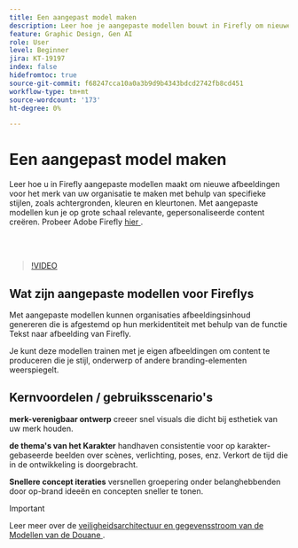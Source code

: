 ```yaml
---
title: Een aangepast model maken
description: Leer hoe je aangepaste modellen bouwt in Firefly om nieuwe afbeeldingen te maken voor het merk van je organisatie
feature: Graphic Design, Gen AI
role: User
level: Beginner
jira: KT-19197
index: false
hidefromtoc: true
source-git-commit: f68247cca10a0a3b9d9b4343bdcd2742fb8cd451
workflow-type: tm+mt
source-wordcount: '173'
ht-degree: 0%

---
```


# Een aangepast model maken

Leer hoe u in Firefly aangepaste modellen maakt om nieuwe afbeeldingen voor het merk van uw organisatie te maken met behulp van specifieke stijlen, zoals achtergronden, kleuren en kleurtonen. Met aangepaste modellen kun je op grote schaal relevante, gepersonaliseerde content creëren. Probeer Adobe Firefly [ hier ](https://firefly.adobe.com/).

<br> 

>[!VIDEO](https://video.tv.adobe.com/v/3474937?quality=12&learn=on&hidetitle=true&captions=dut)

## Wat zijn aangepaste modellen voor Fireflys

Met aangepaste modellen kunnen organisaties afbeeldingsinhoud genereren die is afgestemd op hun merkidentiteit met behulp van de functie Tekst naar afbeelding van Firefly.

Je kunt deze modellen trainen met je eigen afbeeldingen om content te produceren die je stijl, onderwerp of andere branding-elementen weerspiegelt.

## Kernvoordelen / gebruiksscenario&#39;s

**merk-verenigbaar ontwerp** creeer snel visuals die dicht bij esthetiek van uw merk houden.

**de thema&#39;s van het Karakter** handhaven consistentie voor op karakter-gebaseerde beelden over scènes, verlichting, poses, enz. Verkort de tijd die in de ontwikkeling is doorgebracht.

**Snellere concept iteraties** versnellen groepering onder belanghebbenden door op-brand ideeën en concepten sneller te tonen.

>[!IMPORTANT]
>
>Leer meer over de [ veiligheidsarchitectuur en gegevensstroom van de Modellen van de Douane ](https://www.adobe.com/content/dam/cc/en/trust-center/ungated/whitepapers/creative-cloud/adobe-firefly-custom-models-security-fact-sheet.pdf).
